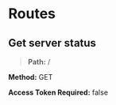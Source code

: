 # Routes

## Get server status

> **Path:** /

**Method:** GET

**Access Token Required:** false

      